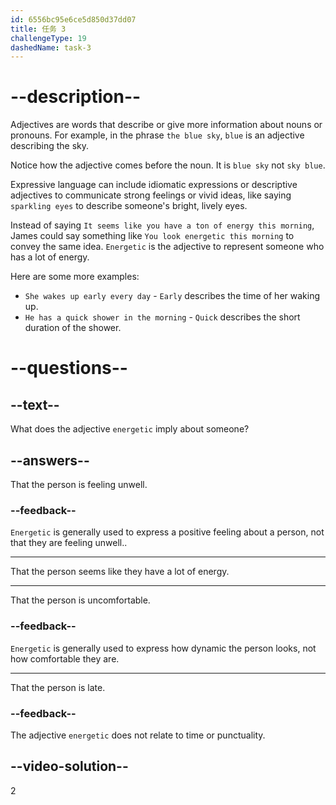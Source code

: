 ```yaml
---
id: 6556bc95e6ce5d850d37dd07
title: 任务 3
challengeType: 19
dashedName: task-3
---
```


# --description--

Adjectives are words that describe or give more information about nouns or pronouns. For example, in the phrase `the blue sky`, `blue` is an adjective describing the sky.

Notice how the adjective comes before the noun. It is `blue sky` not `sky blue`.

Expressive language can include idiomatic expressions or descriptive adjectives to communicate strong feelings or vivid ideas, like saying `sparkling eyes` to describe someone's bright, lively eyes.

Instead of saying `It seems like you have a ton of energy this morning`, James could say something like `You look energetic this morning` to convey the same idea. `Energetic` is the adjective to represent someone who has a lot of energy.

Here are some more examples:

* `She wakes up early every day` - `Early` describes the time of her waking up.
* `He has a quick shower in the morning` - `Quick` describes the short duration of the shower.

# --questions--

## --text--

What does the adjective `energetic` imply about someone?

## --answers--

That the person is feeling unwell.

### --feedback--

`Energetic` is generally used to express a positive feeling about a person, not that they are feeling unwell..

---

That the person seems like they have a lot of energy.

---

That the person is uncomfortable.

### --feedback--

`Energetic` is generally used to express how dynamic the person looks, not how comfortable they are.

---

That the person is late.

### --feedback--

The adjective `energetic` does not relate to time or punctuality.

## --video-solution--

2
